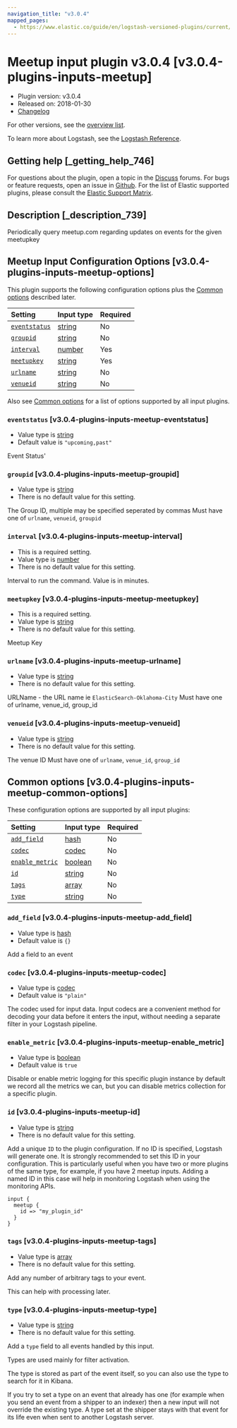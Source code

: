 ```yaml
---
navigation_title: "v3.0.4"
mapped_pages:
  - https://www.elastic.co/guide/en/logstash-versioned-plugins/current/v3.0.4-plugins-inputs-meetup.html
---
```


# Meetup input plugin v3.0.4 [v3.0.4-plugins-inputs-meetup]

* Plugin version: v3.0.4
* Released on: 2018-01-30
* [Changelog](https://github.com/logstash-plugins/logstash-input-meetup/blob/v3.0.4/CHANGELOG.md)

For other versions, see the [overview list](input-meetup-index.md).

To learn more about Logstash, see the [Logstash Reference](https://www.elastic.co/guide/en/logstash/current/index.html).

## Getting help [_getting_help_746]

For questions about the plugin, open a topic in the [Discuss](http://discuss.elastic.co) forums. For bugs or feature requests, open an issue in [Github](https://github.com/logstash-plugins/logstash-input-meetup). For the list of Elastic supported plugins, please consult the [Elastic Support Matrix](https://www.elastic.co/support/matrix#matrix_logstash_plugins).

## Description [_description_739]

Periodically query meetup.com regarding updates on events for the given meetupkey

## Meetup Input Configuration Options [v3.0.4-plugins-inputs-meetup-options]

This plugin supports the following configuration options plus the [Common options](v3-0-4-plugins-inputs-meetup.md#v3.0.4-plugins-inputs-meetup-common-options) described later.

| Setting | Input type | Required |
| :- | :- | :- |
| [`eventstatus`](v3-0-4-plugins-inputs-meetup.md#v3.0.4-plugins-inputs-meetup-eventstatus) | [string](/lsr/value-types.md#string) | No |
| [`groupid`](v3-0-4-plugins-inputs-meetup.md#v3.0.4-plugins-inputs-meetup-groupid) | [string](/lsr/value-types.md#string) | No |
| [`interval`](v3-0-4-plugins-inputs-meetup.md#v3.0.4-plugins-inputs-meetup-interval) | [number](/lsr/value-types.md#number) | Yes |
| [`meetupkey`](v3-0-4-plugins-inputs-meetup.md#v3.0.4-plugins-inputs-meetup-meetupkey) | [string](/lsr/value-types.md#string) | Yes |
| [`urlname`](v3-0-4-plugins-inputs-meetup.md#v3.0.4-plugins-inputs-meetup-urlname) | [string](/lsr/value-types.md#string) | No |
| [`venueid`](v3-0-4-plugins-inputs-meetup.md#v3.0.4-plugins-inputs-meetup-venueid) | [string](/lsr/value-types.md#string) | No |

Also see [Common options](v3-0-4-plugins-inputs-meetup.md#v3.0.4-plugins-inputs-meetup-common-options) for a list of options supported by all input plugins.

### `eventstatus` [v3.0.4-plugins-inputs-meetup-eventstatus]

* Value type is [string](/lsr/value-types.md#string)
* Default value is `"upcoming,past"`

Event Status'

### `groupid` [v3.0.4-plugins-inputs-meetup-groupid]

* Value type is [string](/lsr/value-types.md#string)
* There is no default value for this setting.

The Group ID, multiple may be specified seperated by commas Must have one of `urlname`, `venueid`, `groupid`

### `interval` [v3.0.4-plugins-inputs-meetup-interval]

* This is a required setting.
* Value type is [number](/lsr/value-types.md#number)
* There is no default value for this setting.

Interval to run the command. Value is in minutes.

### `meetupkey` [v3.0.4-plugins-inputs-meetup-meetupkey]

* This is a required setting.
* Value type is [string](/lsr/value-types.md#string)
* There is no default value for this setting.

Meetup Key

### `urlname` [v3.0.4-plugins-inputs-meetup-urlname]

* Value type is [string](/lsr/value-types.md#string)
* There is no default value for this setting.

URLName - the URL name ie `ElasticSearch-Oklahoma-City` Must have one of urlname, venue\_id, group\_id

### `venueid` [v3.0.4-plugins-inputs-meetup-venueid]

* Value type is [string](/lsr/value-types.md#string)
* There is no default value for this setting.

The venue ID Must have one of `urlname`, `venue_id`, `group_id`

## Common options [v3.0.4-plugins-inputs-meetup-common-options]

These configuration options are supported by all input plugins:

| Setting | Input type | Required |
| :- | :- | :- |
| [`add_field`](v3-0-4-plugins-inputs-meetup.md#v3.0.4-plugins-inputs-meetup-add_field) | [hash](/lsr/value-types.md#hash) | No |
| [`codec`](v3-0-4-plugins-inputs-meetup.md#v3.0.4-plugins-inputs-meetup-codec) | [codec](/lsr/value-types.md#codec) | No |
| [`enable_metric`](v3-0-4-plugins-inputs-meetup.md#v3.0.4-plugins-inputs-meetup-enable_metric) | [boolean](/lsr/value-types.md#boolean) | No |
| [`id`](v3-0-4-plugins-inputs-meetup.md#v3.0.4-plugins-inputs-meetup-id) | [string](/lsr/value-types.md#string) | No |
| [`tags`](v3-0-4-plugins-inputs-meetup.md#v3.0.4-plugins-inputs-meetup-tags) | [array](/lsr/value-types.md#array) | No |
| [`type`](v3-0-4-plugins-inputs-meetup.md#v3.0.4-plugins-inputs-meetup-type) | [string](/lsr/value-types.md#string) | No |

### `add_field` [v3.0.4-plugins-inputs-meetup-add_field]

* Value type is [hash](/lsr/value-types.md#hash)
* Default value is `{}`

Add a field to an event

### `codec` [v3.0.4-plugins-inputs-meetup-codec]

* Value type is [codec](/lsr/value-types.md#codec)
* Default value is `"plain"`

The codec used for input data. Input codecs are a convenient method for decoding your data before it enters the input, without needing a separate filter in your Logstash pipeline.

### `enable_metric` [v3.0.4-plugins-inputs-meetup-enable_metric]

* Value type is [boolean](/lsr/value-types.md#boolean)
* Default value is `true`

Disable or enable metric logging for this specific plugin instance by default we record all the metrics we can, but you can disable metrics collection for a specific plugin.

### `id` [v3.0.4-plugins-inputs-meetup-id]

* Value type is [string](/lsr/value-types.md#string)
* There is no default value for this setting.

Add a unique `ID` to the plugin configuration. If no ID is specified, Logstash will generate one. It is strongly recommended to set this ID in your configuration. This is particularly useful when you have two or more plugins of the same type, for example, if you have 2 meetup inputs. Adding a named ID in this case will help in monitoring Logstash when using the monitoring APIs.

```
input {
  meetup {
    id => "my_plugin_id"
  }
}
```

### `tags` [v3.0.4-plugins-inputs-meetup-tags]

* Value type is [array](/lsr/value-types.md#array)
* There is no default value for this setting.

Add any number of arbitrary tags to your event.

This can help with processing later.

### `type` [v3.0.4-plugins-inputs-meetup-type]

* Value type is [string](/lsr/value-types.md#string)
* There is no default value for this setting.

Add a `type` field to all events handled by this input.

Types are used mainly for filter activation.

The type is stored as part of the event itself, so you can also use the type to search for it in Kibana.

If you try to set a type on an event that already has one (for example when you send an event from a shipper to an indexer) then a new input will not override the existing type. A type set at the shipper stays with that event for its life even when sent to another Logstash server.

